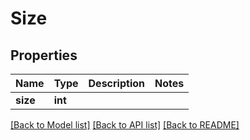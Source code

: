 # Size

## Properties
Name | Type | Description | Notes
------------ | ------------- | ------------- | -------------
**size** | **int** |  | 

[[Back to Model list]](../README.md#documentation-for-models) [[Back to API list]](../README.md#documentation-for-api-endpoints) [[Back to README]](../README.md)

